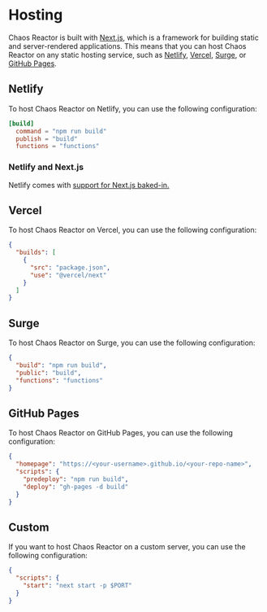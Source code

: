 # Hosting

Chaos Reactor is built with [Next.js](https://nextjs.org/), which is a framework for building static and server-rendered applications. This means that you can host Chaos Reactor on any static hosting service, such as [Netlify](https://www.netlify.com/), [Vercel](https://vercel.com/), [Surge](https://surge.sh/), or [GitHub Pages](https://pages.github.com/).

## Netlify

To host Chaos Reactor on Netlify, you can use the following configuration:

```toml
[build]
  command = "npm run build"
  publish = "build"
  functions = "functions"
```

### Netlify and Next.js

Netlify comes with [support for Next.js baked-in.](https://docs.netlify.com/integrations/frameworks/next-js/overview/?_ga=2.73526802.1827089513.1663916613-1381580213.1648050086)

## Vercel

To host Chaos Reactor on Vercel, you can use the following configuration:

```json
{
  "builds": [
    {
      "src": "package.json",
      "use": "@vercel/next"
    }
  ]
}
```

## Surge

To host Chaos Reactor on Surge, you can use the following configuration:

```json
{
  "build": "npm run build",
  "public": "build",
  "functions": "functions"
}
```

## GitHub Pages

To host Chaos Reactor on GitHub Pages, you can use the following configuration:

```json
{
  "homepage": "https://<your-username>.github.io/<your-repo-name>",
  "scripts": {
    "predeploy": "npm run build",
    "deploy": "gh-pages -d build"
  }
}
```

## Custom

If you want to host Chaos Reactor on a custom server, you can use the following configuration:

```json
{
  "scripts": {
    "start": "next start -p $PORT"
  }
}
```

<!--

Saving some temporary Copilot-written docs:

## Docker

To host Chaos Reactor on Docker, you can use the following configuration:

```dockerfile
FROM node:14-alpine
```

-->
